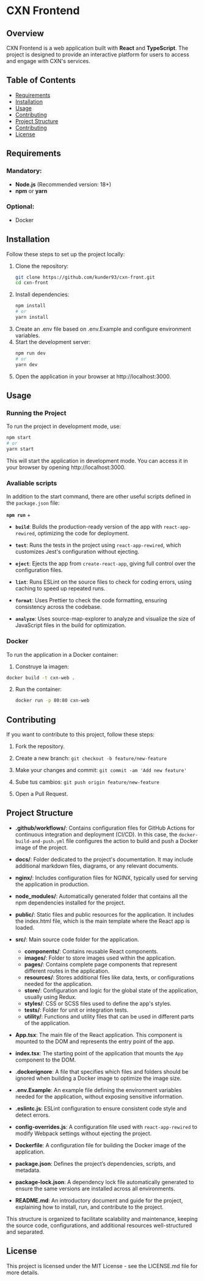 # CXN Frontend

## Overview

CXN Frontend is a web application built with **React** and **TypeScript**. The project is designed to provide an interactive platform for users to access and engage with CXN's services.

## Table of Contents

- [Requirements](#requirements)
- [Installation](#installation)
- [Usage](#usage)
- [Contributing](#contributing)
- [Project Structure](#project-structure)
- [Contributing](#contributing)
- [License](#license)

## Requirements
### Mandatory: 
   - **Node.js** (Recommended version: 18+)
   - **npm** or **yarn**
### Optional:
   - Docker

## Installation

Follow these steps to set up the project locally:


1. Clone the repository:
   ```sh
   git clone https://github.com/kunder93/cxn-front.git
   cd cxn-front

2. Install dependencies:
   ```sh
   npm install
   # or
   yarn install
3. Create an .env file based on .env.Example and configure environment variables.
4. Start the development server:
   ```sh
   npm run dev
   # or
   yarn dev
5. Open the application in your browser at http://localhost:3000.



## Usage

### Running the Project  

To run the project in development mode, use:  

```sh
npm start
# or
yarn start
```
This will start the application in development mode. You can access it in your browser by opening http://localhost:3000.



### Avaliable scripts

In addition to the start command, there are other useful scripts defined in the  `package.json` file:

 **`npm run`** +

-   **`build`**: Builds the production-ready version of the app with  `react-app-rewired`, optimizing the code for deployment.

-   **`test`**: Runs the tests in the project using `react-app-rewired`, which customizes Jest's configuration without ejecting.

-   **`eject`**: Ejects the app from `create-react-app`, giving full control over the configuration files.

-   **`lint`**: Runs ESLint on the source files to check for coding errors, using caching to speed up repeated runs.

-   **`format`**: Uses Prettier to check the code formatting, ensuring consistency across the codebase.

-   **`analyze`**: Uses source-map-explorer to analyze and visualize the size of JavaScript files in the build for optimization.

### Docker

To run the application in a Docker container:

1. Construye la imagen:
  ```sh
  docker build -t cxn-web .
  ```

2. Run the container:
   ```sh
   docker run -p 80:80 cxn-web
   ```

## Contributing

If you want to contribute to this project, follow these steps:

1. Fork the repository.
2. Create a new branch:
   `git checkout -b feature/new-feature`

3. Make your changes and commit:
   `git commit -am 'Add new feature'`

4. Sube tus cambios:
   `git push origin feature/new-feature`

5. Open a Pull Request.

## Project Structure

-   **.github/workflows/**: Contains configuration files for GitHub Actions for continuous integration and deployment (CI/CD). In this case, the `docker-build-and-push.yml` file configures the action to build and push a Docker image of the project.

-   **docs/**: Folder dedicated to the project's documentation. It may include additional markdown files, diagrams, or any relevant documents.

-   **nginx/**: Includes configuration files for NGINX, typically used for serving the application in production.

-   **node_modules/**: Automatically generated folder that contains all the npm dependencies installed for the project.

-   **public/**: Static files and public resources for the application. It includes the index.html file, which is the main template where the React app is loaded.

-   **src/**: Main source code folder for the application.

    -   **components/**: Contains reusable React components.
    -   **images/**: Folder to store images used within the application.
    -   **pages/**: Contains complete page components that represent different routes in the application.
    -   **resources/**: Stores additional files like data, texts, or configurations needed for the application.
    -   **store/**: Configuration and logic for the global state of the application, usually using Redux.
    -   **styles/**: CSS or SCSS files used to define the app's styles.
    -   **tests/**: Folder for unit or integration tests.
    -   **utility/**: Functions and utility files that can be used in different parts of the application.

-   **App.tsx**: The main file of the React application. This component is mounted to the DOM and represents the entry point of the app.

-   **index.tsx**: The starting point of the application that mounts the `App` component to the DOM.

-   **.dockerignore**: A file that specifies which files and folders should be ignored when building a Docker image to optimize the image size.

-   **.env.Example**: An example file defining the environment variables needed for the application, without exposing sensitive information.

-   **.eslintc.js**: ESLint configuration to ensure consistent code style and detect errors.

-   **config-overrides.js**: A configuration file used with `react-app-rewired` to modify Webpack settings without ejecting the project.

-   **Dockerfile**: A configuration file for building the Docker image of the application.

-   **package.json**: Defines the project’s dependencies, scripts, and metadata.

-   **package-lock.json**: A dependency lock file automatically generated to ensure the same versions are installed across all environments.

-   **README.md**: An introductory document and guide for the project, explaining how to install, run, and contribute to the project.

This structure is organized to facilitate scalability and maintenance, keeping the source code, configurations, and additional resources well-structured and separated.



## License

This project is licensed under the MIT License - see the LICENSE.md file for more details.

